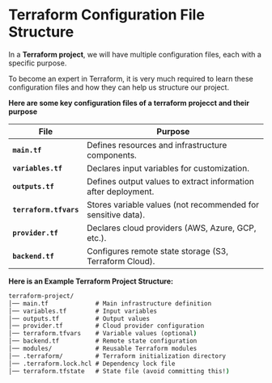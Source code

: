 # Terraform Configuration File Structure

In a **Terraform project**, we will have multiple configuration files, each with a specific purpose.

To become an expert in Terraform, it is very much required to learn these configuration files and how they can help us structure our project.

**Here are some key configuration files of a terraform projecct and their purpose**

| File | Purpose |
|------|---------|
| **`main.tf`** | Defines resources and infrastructure components. |
| **`variables.tf`** | Declares input variables for customization. |
| **`outputs.tf`** | Defines output values to extract information after deployment. |
| **`terraform.tfvars`** | Stores variable values (not recommended for sensitive data). |
| **`provider.tf`** | Declares cloud providers (AWS, Azure, GCP, etc.). |
| **`backend.tf`** | Configures remote state storage (S3, Terraform Cloud). |


**Here is an Example Terraform Project Structure:**

```cmd
terraform-project/
│── main.tf             # Main infrastructure definition
│── variables.tf        # Input variables
│── outputs.tf          # Output values
│── provider.tf         # Cloud provider configuration
│── terraform.tfvars    # Variable values (optional)
│── backend.tf          # Remote state configuration
│── modules/            # Reusable Terraform modules
│── .terraform/         # Terraform initialization directory
│── .terraform.lock.hcl # Dependency lock file
│── terraform.tfstate   # State file (avoid committing this!)
```
